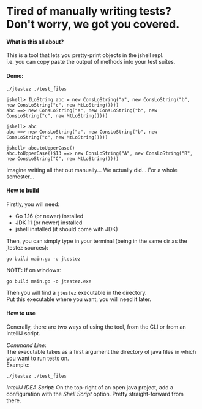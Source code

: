 # Tired of manually writing tests? Don't worry, we got you covered.
#### What is this all about?
This is a tool that lets you pretty-print objects in the jshell repl.  
i.e. you can copy paste the output of methods into your test suites.  

#### Demo:
```
./jtestez ./test_files
```
```
jshell> ILoString abc = new ConsLoString("a", new ConsLoString("b", new ConsLoString("c", new MtLoString())))
abc ==> new ConsLoString("a", new ConsLoString("b", new ConsLoString("c", new MtLoString())))

jshell> abc
abc ==> new ConsLoString("a", new ConsLoString("b", new ConsLoString("c", new MtLoString())))

jshell> abc.toUpperCase()
abc.toUpperCase()$13 ==> new ConsLoString("A", new ConsLoString("B", new ConsLoString("C", new MtLoString())))
```
Imagine writing all that out manually... We actually did... For a whole semester...

#### How to build
Firstly, you will need:
 - Go 1.16 (or newer) installed
 - JDK 11 (or newer) installed
 - jshell installed (it should come with JDK)

Then, you can simply type in your terminal (being in the same dir as the jtestez sources):
```
go build main.go -o jtestez
```
NOTE: If on windows:
```
go build main.go -o jtestez.exe
```
Then you will find a `jtestez` executable in the directory.  
Put this executable where you want, you will need it later.

#### How to use
Generally, there are two ways of using the tool, from the CLI or from an IntelliJ script.  

*Command Line*:  
The executable takes as a first argument the directory of java files in which you want to run tests on.  
Example:
```
./jtestez ./test_files
```
*IntelliJ IDEA Script:*
On the top-right of an open java project, add a configuration with the *Shell Script* option. Pretty straight-forward from there.
